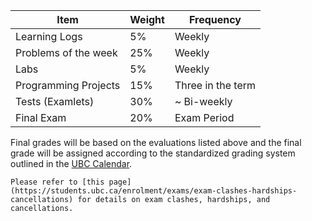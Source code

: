 | Item                 | Weight | Frequency         |
|----------------------|--------|-------------------|
| Learning Logs        | 5%     | Weekly            |
| Problems of the week | 25%    | Weekly            |
| Labs                 | 5%     | Weekly            |
| Programming Projects | 15%    | Three in the term |
| Tests (Examlets)     | 30%    | \~ Bi-weekly      |
| Final Exam           | 20%    | Exam Period       |

Final grades will be based on the evaluations listed above and the final grade will be assigned according to the standardized grading system outlined in the [UBC Calendar](https://vancouver.calendar.ubc.ca/campus-wide-policies-and-regulations/grading-practices/introduction).

```{note}
Please refer to [this page](https://students.ubc.ca/enrolment/exams/exam-clashes-hardships-cancellations) for details on exam clashes, hardships, and cancellations.
```